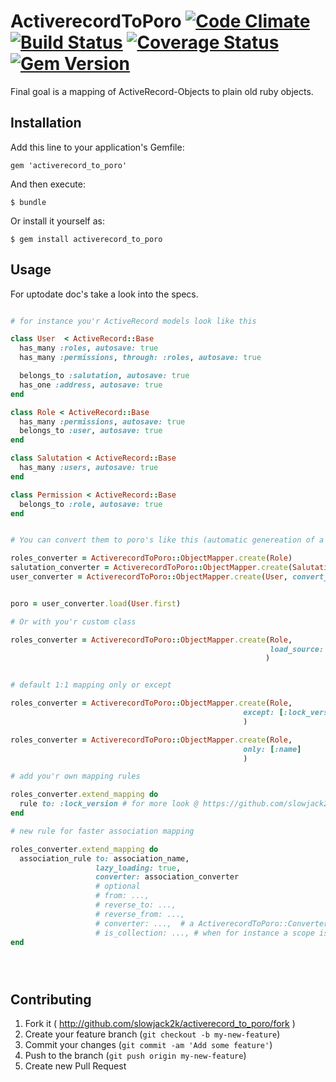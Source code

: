 # ActiverecordToPoro [![Code Climate](https://codeclimate.com/github/slowjack2k/activerecord_to_poro.png)](https://codeclimate.com/github/slowjack2k/activerecord_to_poro  ) [![Build Status](https://travis-ci.org/slowjack2k/activerecord_to_poro.png?branch=master)](https://travis-ci.org/slowjack2k/activerecord_to_poro) [![Coverage Status](https://coveralls.io/repos/slowjack2k/activerecord_to_poro/badge.png?branch=master)](https://coveralls.io/r/slowjack2k/activerecord_to_poro?branch=master) [![Gem Version](https://badge.fury.io/rb/activerecord_to_poro.png)](http://badge.fury.io/rb/activerecord_to_poro)

Final goal is a mapping of ActiveRecord-Objects to plain old ruby objects.

## Installation

Add this line to your application's Gemfile:

    gem 'activerecord_to_poro'

And then execute:

    $ bundle

Or install it yourself as:

    $ gem install activerecord_to_poro

## Usage

For uptodate doc's take a look into the specs.

```ruby

# for instance you'r ActiveRecord models look like this

class User  < ActiveRecord::Base
  has_many :roles, autosave: true
  has_many :permissions, through: :roles, autosave: true

  belongs_to :salutation, autosave: true
  has_one :address, autosave: true
end

class Role < ActiveRecord::Base
  has_many :permissions, autosave: true
  belongs_to :user, autosave: true
end

class Salutation < ActiveRecord::Base
  has_many :users, autosave: true
end

class Permission < ActiveRecord::Base
  belongs_to :role, autosave: true
end


# You can convert them to poro's like this (automatic genereation of a poro class out of you'r AR class)

roles_converter = ActiverecordToPoro::ObjectMapper.create(Role)
salutation_converter = ActiverecordToPoro::ObjectMapper.create(Salutation)
user_converter = ActiverecordToPoro::ObjectMapper.create(User, convert_associations: {roles: roles_converter, salutation: salutation_converter})


poro = user_converter.load(User.first)

# Or with you'r custom class

roles_converter = ActiverecordToPoro::ObjectMapper.create(Role,
                                                          load_source: YourPoroClass
                                                         )


# default 1:1 mapping only or except

roles_converter = ActiverecordToPoro::ObjectMapper.create(Role,
                                                    except: [:lock_version]
                                                    )

roles_converter = ActiverecordToPoro::ObjectMapper.create(Role,
                                                    only: [:name]
                                                    )

# add you'r own mapping rules

roles_converter.extend_mapping do
  rule to: :lock_version # for more look @ https://github.com/slowjack2k/yaoc
end

# new rule for faster association mapping

roles_converter.extend_mapping do
  association_rule to: association_name,
                   lazy_loading: true,
                   converter: association_converter
                   # optional
                   # from: ...,
                   # reverse_to: ...,
                   # reverse_from: ...,
                   # converter: ...,  # a ActiverecordToPoro::Converter
                   # is_collection: ..., # when for instance a scope is used or another method that delivers an ar object
end





```

## Contributing

1. Fork it ( http://github.com/slowjack2k/activerecord_to_poro/fork )
2. Create your feature branch (`git checkout -b my-new-feature`)
3. Commit your changes (`git commit -am 'Add some feature'`)
4. Push to the branch (`git push origin my-new-feature`)
5. Create new Pull Request

